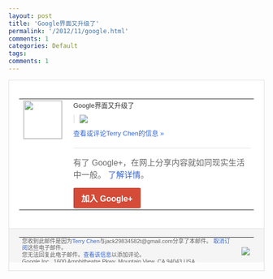```yaml
---
layout: post
title: 'Google界面又升级了'
permalink: '/2012/11/google.html'
comments: 1
categories: Default
tags: 
comments: 1
---
```

<div style="border:solid 1px #dfdfdf;color:#686868;font:13px Arial"><div style="background-color:#fff;padding:20px;"><table cellpadding="0" cellspacing="0"><tr><td style="padding-right:15px;vertical-align:top"><a href="https://plus.google.com/_/notifications/emlink?emrecipient=110200756825219614165&amp;emid=CMChnOvlu7MCFQFwTAodC2MAAA&amp;path=%2F108643996575278738906&amp;dt=1352254840314&amp;uob=8"><img height="75" src="https://lh3.googleusercontent.com/-KKRGTyJ5Bl0/AAAAAAAAAAI/AAAAAAAAEEY/jllxqER5dCk/s75-c-k-a/photo.jpg" style="border:solid 1px #cccccc;" width="75"/></a></td><td style="width:578px;color:#333;font:13px Arial;vertical-align:top"><div style="padding-bottom:10px">Google界面又升级了</div><div style="margin-bottom:10px;padding-left:10px; border-left:2px solid #EAEAEA"><span style="margin-right:5px"><a href="https://plus.google.com/_/notifications/emlink?emrecipient=110200756825219614165&amp;emid=CMChnOvlu7MCFQFwTAodC2MAAA&amp;path=%2F108643996575278738906%2Fposts%2FeJ4oG2vcgbX%3Fgpinv%3DAMIXal-Uti78NscinJhiOywPcuExs6zDVTZ5-IkNq7JM_UlXIU-bopICYOA54e3xX1zbJv5yjdwjdfsJn-q161KGItdtXvuKFgo15rj41KmjLMvX4585lxw&amp;dt=1352254840314&amp;uob=8" style="color:#3366CC;text-decoration:none;"><img border="0" src="https://lh5.googleusercontent.com/-MpQ4KXoJRlk/UJnFXCWrIxI/AAAAAAAAtG8/mVREZCj3chE/w160/Google%2B-%2BGoogle%2BSearch.png" style="max-height:200px;max-width:275px"/></a></span></div><a href="https://plus.google.com/_/notifications/emlink?emrecipient=110200756825219614165&amp;emid=CMChnOvlu7MCFQFwTAodC2MAAA&amp;path=%2F108643996575278738906%2Fposts%2FeJ4oG2vcgbX%3Fgpinv%3DAMIXal-Uti78NscinJhiOywPcuExs6zDVTZ5-IkNq7JM_UlXIU-bopICYOA54e3xX1zbJv5yjdwjdfsJn-q161KGItdtXvuKFgo15rj41KmjLMvX4585lxw&amp;dt=1352254840314&amp;uob=8" style="color:#3366CC;text-decoration:none">查看或评论Terry Chen的信息 »</a><div style="margin-top:20px;border-top:solid 1px #dfdfdf"><div style="padding:15px 0;color:#686868;font:16px Arial">有了 Google+，在网上分享内容就如同现实生活中一般。 <a href="http://www.google.com/+/learnmore/" style="color:#3366CC;text-decoration:none">了解详情</a>。</div><a href="https://plus.google.com/_/notifications/emlink?emrecipient=110200756825219614165&amp;emid=CMChnOvlu7MCFQFwTAodC2MAAA&amp;path=%2F%3Fgpinv%3DAMIXal-Uti78NscinJhiOywPcuExs6zDVTZ5-IkNq7JM_UlXIU-bopICYOA54e3xX1zbJv5yjdwjdfsJn-q161KGItdtXvuKFgo15rj41KmjLMvX4585lxw&amp;dt=1352254840314&amp;uob=8" style="display:inline-block;padding:7px 15px;background-color:#d44b38; color:#fff;font-size:16px; font-weight:bold;border-radius:2px;-webkit-border-radius:2px; -moz-border-radius:2px;border:solid 1px #c43b28; white-space:nowrap;text-decoration:none">加入 Google+</a></div></td></tr></table></div><div style="border-top:solid 1px #dfdfdf;padding:0 20px; background-color:#f5f5f5"><table cellpadding="0" cellspacing="0" style="height:50px"><tbody><tr><td style="vertical-align:middle;width:100%; color:#636363;font:11px Arial; line-height:120%">您收到此邮件是因为<a href="https://plus.google.com/_/notifications/emlink?emrecipient=110200756825219614165&amp;emid=CMChnOvlu7MCFQFwTAodC2MAAA&amp;path=%2F108643996575278738906%3Fgpinv%3DAMIXal-Uti78NscinJhiOywPcuExs6zDVTZ5-IkNq7JM_UlXIU-bopICYOA54e3xX1zbJv5yjdwjdfsJn-q161KGItdtXvuKFgo15rj41KmjLMvX4585lxw&amp;dt=1352254840314&amp;uob=8" style="color:#3366CC;text-decoration:none">Terry Chen</a>与jack29834582t@gmail.com分享了本邮件。 <a href="https://plus.google.com/_/notifications/emlink?emrecipient=110200756825219614165&amp;emid=CMChnOvlu7MCFQFwTAodC2MAAA&amp;path=%2F_%2Fnonplus%2Femailsettings%3Fgpinv%3DAMIXal-Uti78NscinJhiOywPcuExs6zDVTZ5-IkNq7JM_UlXIU-bopICYOA54e3xX1zbJv5yjdwjdfsJn-q161KGItdtXvuKFgo15rj41KmjLMvX4585lxw%26est%3DADH5u8WuCGmmROic7ojBThjqsyaXw0dQRk2kx0hU_L6GvAhIpVRtyeag1u7Wi2mzhItjWCeeURYPKTSaV2fsQyJ9zINJCm9_w48Pkg_ifUc89cknx9AIH35ojOqzOgIa6fLxFN6fwCKKIKrMumAR78S_8bMK18vwsw&amp;dt=1352254840314&amp;uob=8" style="color:#3366CC;text-decoration:none">取消订阅</a>这些电子邮件。<br/>您无法回复此电子邮件。<a href="https://plus.google.com/_/notifications/emlink?emrecipient=110200756825219614165&amp;emid=CMChnOvlu7MCFQFwTAodC2MAAA&amp;path=%2F108643996575278738906%2Fposts%2FeJ4oG2vcgbX%3Fgpinv%3DAMIXal-Uti78NscinJhiOywPcuExs6zDVTZ5-IkNq7JM_UlXIU-bopICYOA54e3xX1zbJv5yjdwjdfsJn-q161KGItdtXvuKFgo15rj41KmjLMvX4585lxw&amp;dt=1352254840314&amp;uob=8" style="color:#3366CC;text-decoration:none">查看该信息</a>以添加评论。<br/>Google Inc., 1600 Amphitheatre Pkwy, Mountain View, CA 94043 USA<br/></td><td><img src="https://ssl.gstatic.com/s2/oz/images/notifications/logo/google-plus-6617a72bb36cc548861652780c9e6ff1.png"/></td></tr></tbody></table></div></div>
